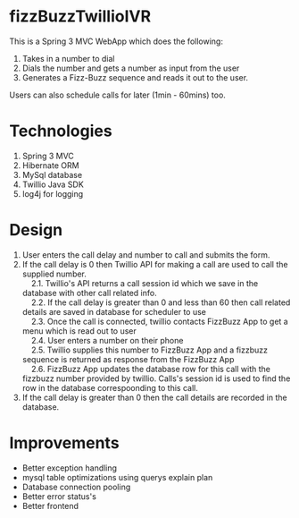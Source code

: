 fizzBuzzTwillioIVR
==================

This is a Spring 3 MVC WebApp which does the following:<br />
1) Takes in a number to dial <br />
2) Dials the number and gets a number as input from the user <br />
3) Generates a Fizz-Buzz sequence and reads it out to the user. <br />

Users can also schedule calls for later (1min - 60mins) too.

Technologies
======================
<ol>
   <li>Spring 3 MVC</li>
   <li>Hibernate ORM</li>
   <li>MySql database</li>
   <li>Twillio Java SDK</li>
   <li>log4j for logging</li>
</ol>

Design
=====================
<ol>
<li> User enters the call delay and number to call and submits the form.</li>
<li> If the call delay is 0 then Twillio API for making a call are used to call the supplied number.<br /> &nbsp;&nbsp;&nbsp;&nbsp;2.1. Twillio's API returns a call session id which we save in the database with other call related info. <br />
&nbsp;&nbsp;&nbsp;&nbsp;2.2. If the call delay is greater than 0 and less than 60 then call related details are saved in database for scheduler to use<br />
&nbsp;&nbsp;&nbsp;&nbsp;2.3. Once the call is connected, twillio contacts FizzBuzz App to get a menu which is read out to user<br />
&nbsp;&nbsp;&nbsp;&nbsp;2.4. User enters a number on their phone<br />
&nbsp;&nbsp;&nbsp;&nbsp;2.5. Twillio supplies this number to FizzBuzz App and a fizzbuzz sequence is returned as response from the FizzBuzz App<br />
&nbsp;&nbsp;&nbsp;&nbsp;2.6. FizzBuzz App updates the database row for this call with the fizzbuzz number provided by twillio. Calls's session id is used to find the row in the database correspoonding to this call.<br /></li>
<li>If the call delay is greater than 0 then the call details are recorded in the database.</li>
</ol>


Improvements
======================
<ul>
   <li>Better exception handling</li>
   <li>mysql table optimizations using querys explain plan</li>
   <li>Database connection pooling</li>
   <li>Better error status's </li>
   <li>Better frontend</li>
</ul>
